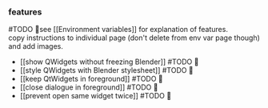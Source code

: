 ### features
#TODO 👷see [[Environment variables]] for explanation of features.  
copy instructions to individual page (don't delete from env var page though)
and add images.

- [[show QWidgets without freezing Blender]] #TODO 👷
- [[style QWidgets with Blender stylesheet]] #TODO 👷
- [[keep QtWidgets in foreground]] #TODO 👷
- [[close dialogue in foreground]] #TODO 👷
- [[prevent open same widget twice]] #TODO 👷